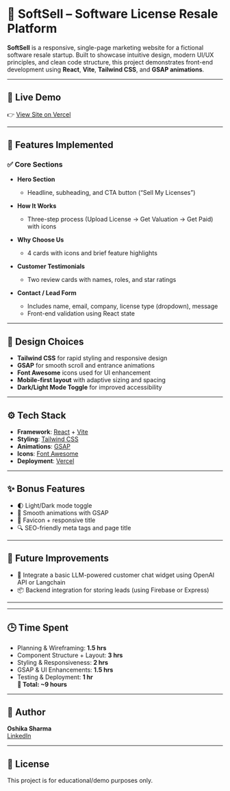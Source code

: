 # 🧩 SoftSell – Software License Resale Platform

**SoftSell** is a responsive, single-page marketing website for a fictional software resale startup. Built to showcase intuitive design, modern UI/UX principles, and clean code structure, this project demonstrates front-end development using **React**, **Vite**, **Tailwind CSS**, and **GSAP animations**.

---

## 🚀 Live Demo

👉 [View Site on Vercel](https://soft-sell-7ri2.vercel.app/)  

---

## 📌 Features Implemented

### ✅ Core Sections

- **Hero Section**  
  - Headline, subheading, and CTA button (“Sell My Licenses”)
  
- **How It Works**  
  - Three-step process (Upload License → Get Valuation → Get Paid) with icons

- **Why Choose Us**  
  - 4 cards with icons and brief feature highlights

- **Customer Testimonials**  
  - Two review cards with names, roles, and star ratings

- **Contact / Lead Form**  
  - Includes name, email, company, license type (dropdown), message  
  - Front-end validation using React state

---

## 🎨 Design Choices

- **Tailwind CSS** for rapid styling and responsive design
- **GSAP** for smooth scroll and entrance animations
- **Font Awesome** icons used for UI enhancement
- **Mobile-first layout** with adaptive sizing and spacing
- **Dark/Light Mode Toggle** for improved accessibility

---

## ⚙️ Tech Stack

- **Framework**: [React](https://reactjs.org/) + [Vite](https://vitejs.dev/)
- **Styling**: [Tailwind CSS](https://tailwindcss.com/)
- **Animations**: [GSAP](https://greensock.com/gsap/)
- **Icons**: [Font Awesome](https://fontawesome.com/)
- **Deployment**: [Vercel](https://vercel.com/)

---

## ✨ Bonus Features

- 🌓 Light/Dark mode toggle  
- 💫 Smooth animations with GSAP  
- 🧭 Favicon + responsive title  
- 🔍 SEO-friendly meta tags and page title

---

## 🧠 Future Improvements

- 🔄 Integrate a basic LLM-powered customer chat widget using OpenAI API or Langchain
- 📦 Backend integration for storing leads (using Firebase or Express)

---


---

## 🕒 Time Spent

- Planning & Wireframing: **1.5 hrs**
- Component Structure + Layout: **3 hrs**
- Styling & Responsiveness: **2 hrs**
- GSAP & UI Enhancements: **1.5 hrs**
- Testing & Deployment: **1 hr**  
**🟰 Total: ~9 hours**

---

## 👤 Author

**Oshika Sharma**  
[LinkedIn](https://www.linkedin.com/in/oshika-sharma-a1120529a/)

---

## 📜 License

This project is for educational/demo purposes only.
